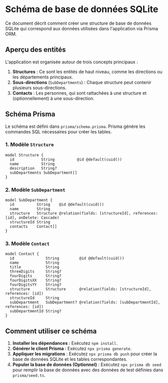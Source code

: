 # Schéma de base de données SQLite

Ce document décrit comment créer une structure de base de données SQLite qui correspond aux données utilisées dans l'application via Prisma ORM.

## Aperçu des entités

L'application est organisée autour de trois concepts principaux :

1.  **Structures** : Ce sont les entités de haut niveau, comme les directions ou les départements principaux.
2.  **Sous-directions** (`SubDepartments`) : Chaque structure peut contenir plusieurs sous-directions.
3.  **Contacts** : Les personnes, qui sont rattachées à une structure et (optionnellement) à une sous-direction.

## Schéma Prisma

Le schéma est défini dans `prisma/schema.prisma`. Prisma génère les commandes SQL nécessaires pour créer les tables.

### 1. Modèle `Structure`

```prisma
model Structure {
  id            String          @id @default(cuid())
  name          String
  description   String?
  subDepartments SubDepartment[]
}
```

### 2. Modèle `SubDepartment`

```prisma
model SubDepartment {
  id          String    @id @default(cuid())
  name        String
  structure   Structure @relation(fields: [structureId], references: [id], onDelete: Cascade)
  structureId String
  contacts    Contact[]
}
```

### 3. Modèle `Contact`

```prisma
model Contact {
  id              String         @id @default(cuid())
  name            String
  title           String
  threeDigits     String?
  fourDigits      String?
  fourDigitsXX    String?
  fourDigitsYY    String?
  structure       Structure      @relation(fields: [structureId], references: [id])
  structureId     String
  subDepartment   SubDepartment? @relation(fields: [subDepartmentId], references: [id])
  subDepartmentId String?
}
```

## Comment utiliser ce schéma

1.  **Installer les dépendances** : Exécutez `npm install`.
2.  **Générer le client Prisma** : Exécutez `npx prisma generate`.
3.  **Appliquer les migrations** : Exécutez `npx prisma db push` pour créer la base de données SQLite et les tables correspondantes.
4.  **Populer la base de données (Optionnel)** : Exécutez `npx prisma db seed` pour remplir la base de données avec des données de test définies dans `prisma/seed.ts`.
